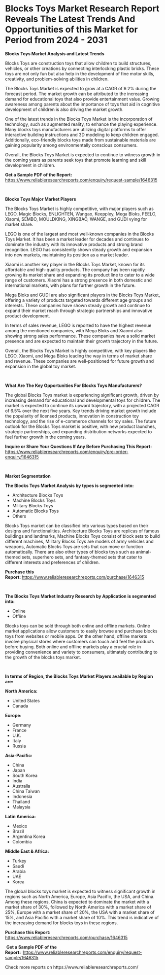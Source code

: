 <p><h1>Blocks Toys Market Research Report Reveals The Latest Trends And Opportunities of this Market for Period from 2024 - 2031</h1></p><p><strong>Blocks Toys Market Analysis and Latest Trends</strong></p>
<p><p>Blocks Toys are construction toys that allow children to build structures, vehicles, or other creations by connecting interlocking plastic bricks. These toys are not only fun but also help in the development of fine motor skills, creativity, and problem-solving abilities in children.</p><p>The Blocks Toys Market is expected to grow at a CAGR of 9.2% during the forecast period. The market growth can be attributed to the increasing demand for educational toys that also provide entertainment value. Growing awareness among parents about the importance of toys that aid in cognitive development of children is also driving the market growth.</p><p>One of the latest trends in the Blocks Toys Market is the incorporation of technology, such as augmented reality, to enhance the playing experience. Many blocks toys manufacturers are utilizing digital platforms to offer interactive building instructions and 3D modeling to keep children engaged. Additionally, eco-friendly blocks toys made from sustainable materials are gaining popularity among environmentally conscious consumers.</p><p>Overall, the Blocks Toys Market is expected to continue to witness growth in the coming years as parents seek toys that promote learning and skill development in children.</p></p>
<p><strong>Get a Sample PDF of the Report:&nbsp;</strong> <a href="https://www.reliableresearchreports.com/enquiry/request-sample/1646315">https://www.reliableresearchreports.com/enquiry/request-sample/1646315</a></p>
<p>&nbsp;</p>
<p><strong>Blocks Toys Major Market Players</strong></p>
<p><p>The Blocks Toys Market is highly competitive, with major players such as LEGO, Magic Blocks, ENLIGHTEN, Wangao, Keeppley, Mega Bloks, FEELO, Xiaomi, SEMBO, MOULDKING, XINGBAO, WANGE, and GUDI vying for market share.</p><p>LEGO is one of the largest and most well-known companies in the Blocks Toys Market. It has been a market leader for decades and continues to dominate the industry with its innovative products and strong brand recognition. LEGO has consistently shown steady growth and expansion into new markets, maintaining its position as a market leader.</p><p>Xiaomi is another key player in the Blocks Toys Market, known for its affordable and high-quality products. The company has been rapidly growing its market share and expanding its product line to cater to a wide range of customers. Xiaomi has a strong presence in both domestic and international markets, with plans for further growth in the future.</p><p>Mega Bloks and GUDI are also significant players in the Blocks Toys Market, offering a variety of products targeted towards different age groups and interests. These companies have shown steady growth and continue to expand their market reach through strategic partnerships and innovative product development.</p><p>In terms of sales revenue, LEGO is reported to have the highest revenue among the mentioned companies, with Mega Bloks and Xiaomi also showing strong sales performance. These companies have a solid market presence and are expected to maintain their growth trajectory in the future.</p><p>Overall, the Blocks Toys Market is highly competitive, with key players like LEGO, Xiaomi, and Mega Bloks leading the way in terms of market share and revenue. These companies are well-positioned for future growth and expansion in the global toy market.</p></p>
<p>&nbsp;</p>
<p><strong>What Are The Key Opportunities For Blocks Toys Manufacturers?</strong></p>
<p><p>The global Blocks Toys market is experiencing significant growth, driven by increasing demand for educational and developmental toys for children. The market is expected to continue its upward trajectory, with a projected CAGR of 6.5% over the next five years. Key trends driving market growth include the popularity of licensed products, innovation in construction toy technology, and the rise of e-commerce channels for toy sales. The future outlook for the Blocks Toys market is positive, with new product launches, strategic partnerships, and expanding distribution networks expected to fuel further growth in the coming years.</p></p>
<p><strong>Inquire or Share Your Questions If Any Before Purchasing This Report:</strong> <a href="https://www.reliableresearchreports.com/enquiry/pre-order-enquiry/1646315">https://www.reliableresearchreports.com/enquiry/pre-order-enquiry/1646315</a></p>
<p>&nbsp;</p>
<p><strong>Market Segmentation</strong></p>
<p><strong>The Blocks Toys Market Analysis by types is segmented into:</strong></p>
<p><ul><li>Architecture Blocks Toys</li><li>Machine Blocks Toys</li><li>Military Blocks Toys</li><li>Automatic Blocks Toys</li><li>Others</li></ul></p>
<p><p>Blocks Toys market can be classified into various types based on their designs and functionalities. Architecture Blocks Toys are replicas of famous buildings and landmarks, Machine Blocks Toys consist of block sets to build different machines, Military Blocks Toys are models of army vehicles and weapons, Automatic Blocks Toys are sets that can move or function automatically. There are also other types of blocks toys such as animal-themed sets, superhero sets, and fantasy-themed sets that cater to different interests and preferences of children.</p></p>
<p><strong>Purchase this Report:&nbsp;</strong><a href="https://www.reliableresearchreports.com/purchase/1646315">https://www.reliableresearchreports.com/purchase/1646315</a></p>
<p>&nbsp;</p>
<p><strong>The Blocks Toys Market Industry Research by Application is segmented into:</strong></p>
<p><ul><li>Online</li><li>Offline</li></ul></p>
<p><p>Blocks toys can be sold through both online and offline markets. Online market applications allow customers to easily browse and purchase blocks toys from websites or mobile apps. On the other hand, offline markets involve physical stores where customers can touch and feel the products before buying. Both online and offline markets play a crucial role in providing convenience and variety to consumers, ultimately contributing to the growth of the blocks toys market.</p></p>
<p>&nbsp;</p>
<p><strong>In terms of Region, the Blocks Toys Market Players available by Region are:</strong></p>
<p>
    <p> <strong> North America: </strong>
        <ul>
            <li>United States</li>
            <li>Canada</li>
        </ul>
        </p> 
    <p> <strong> Europe: </strong>
        <ul>
            <li>Germany</li>
            <li>France</li>
            <li>U.K.</li>
            <li>Italy</li>
            <li>Russia</li>
        </ul>
        </p> 
    <p> <strong> Asia-Pacific: </strong>
        <ul>
            <li>China</li>
            <li>Japan</li>
            <li>South Korea</li>
            <li>India</li>
            <li>Australia</li>
            <li>China Taiwan</li>
            <li>Indonesia</li>
            <li>Thailand</li>
            <li>Malaysia</li>
        </ul>
        </p> 
    <p> <strong> Latin America: </strong>
        <ul>
            <li>Mexico</li>
            <li>Brazil</li>
            <li>Argentina Korea</li>
            <li>Colombia</li>
        </ul>
        </p> 
    <p> <strong> Middle East & Africa: </strong>
        <ul>
            <li>Turkey</li>
            <li>Saudi</li>
            <li>Arabia</li>
            <li>UAE</li>
            <li>Korea</li>
        </ul>
    </p>
    </p>
<p><p>The global blocks toys market is expected to witness significant growth in regions such as North America, Europe, Asia Pacific, the USA, and China. Among these regions, China is expected to dominate the market with a market share of 30%, followed by North America with a market share of 25%, Europe with a market share of 20%, the USA with a market share of 15%, and Asia Pacific with a market share of 10%. This trend is indicative of the increasing demand for blocks toys in these regions.</p></p>
<p><strong>Purchase this Report: </strong><a href="https://www.reliableresearchreports.com/purchase/1646315">https://www.reliableresearchreports.com/purchase/1646315</a></p>
<p>&nbsp;<strong>Get a Sample PDF of the Report:&nbsp;&nbsp;</strong><a href="https://www.reliableresearchreports.com/enquiry/request-sample/1646315">https://www.reliableresearchreports.com/enquiry/request-sample/1646315</a></p>
<p><strong></strong></p>
<p>Check more reports on https://www.reliableresearchreports.com/</p>